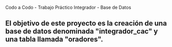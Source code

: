 Codo a Codo - Trabajo Práctico Integrador - Base de Datos

El objetivo de este proyecto es la creación de una base de datos denominada "integrador_cac" y una tabla llamada "oradores".
----------------------------------------------------------------------------------------------------------------------------

